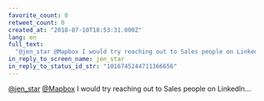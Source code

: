 ```yaml
---
favorite_count: 0
retweet_count: 0
created_at: "2018-07-10T18:53:31.000Z"
lang: en
full_text:
  "@jen_star @Mapbox I would try reaching out to Sales people on LinkedIn..."
in_reply_to_screen_name: jen_star
in_reply_to_status_id_str: "1016745244711366656"
---
```


[@jen_star](https://twitter.com/jen_star) [@Mapbox](https://twitter.com/Mapbox)
I would try reaching out to Sales people on LinkedIn...
